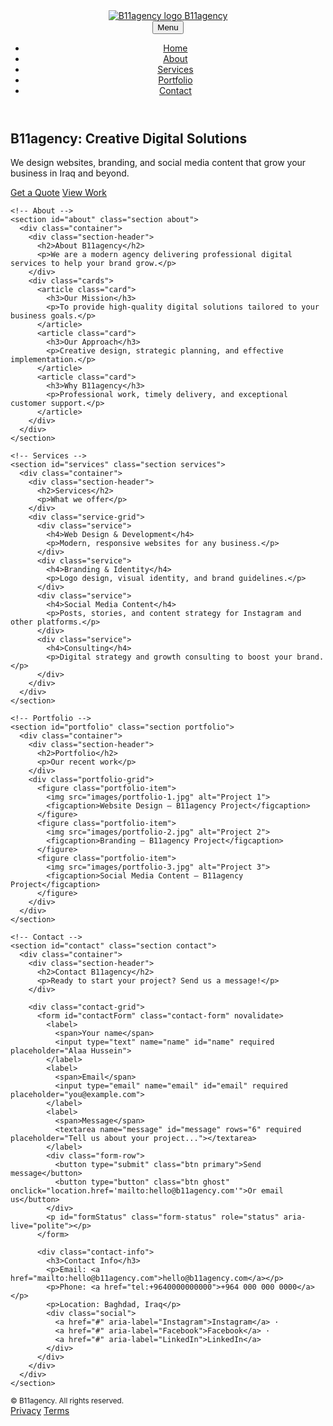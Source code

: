 <!doctype html>
<html lang="en">
<head>
  <meta charset="utf-8" />
  <meta name="viewport" content="width=device-width,initial-scale=1" />
  <title>B11agency — Digital Solutions</title>
  <meta name="description" content="B11agency provides web design, branding, and social media services in Iraq." />
  <meta property="og:title" content="B11agency — Digital Solutions" />
  <meta property="og:description" content="B11agency provides web design, branding, and social media services in Iraq." />
  <meta property="og:type" content="website" />
  <link rel="preconnect" href="https://fonts.gstatic.com" crossorigin>
  <link href="https://fonts.googleapis.com/css2?family=Inter:wght@300;400;600;800&display=swap" rel="stylesheet">
  <link rel="stylesheet" href="styles.css">
</head>
<body>
  <header class="site-header">
    <div class="container header-inner">
      <a class="brand" href="#">
        <img src="images/logo.png" alt="B11agency logo" class="logo">
        <span class="brand-text">B11agency</span>
      </a>
      <nav class="nav" aria-label="Main navigation">
        <button class="nav-toggle" aria-expanded="false" aria-controls="nav-list">Menu</button>
        <ul id="nav-list" class="nav-list">
          <li><a href="#home">Home</a></li>
          <li><a href="#about">About</a></li>
          <li><a href="#services">Services</a></li>
          <li><a href="#portfolio">Portfolio</a></li>
          <li><a href="#contact">Contact</a></li>
        </ul>
      </nav>
    </div>
  </header>

  <main>
    <!-- Hero -->
    <section id="home" class="hero">
      <div class="container hero-grid">
        <div class="hero-text">
          <h1>B11agency: Creative Digital Solutions</h1>
          <p>We design websites, branding, and social media content that grow your business in Iraq and beyond.</p>
          <div class="hero-cta">
            <a class="btn primary" href="#contact">Get a Quote</a>
            <a class="btn ghost" href="#portfolio">View Work</a>
          </div>
        </div>
        <div class="hero-image" role="img" aria-label="Decorative mockup">
          <img src="images/hero-placeholder.jpg" alt="">
        </div>
      </div>
    </section>

    <!-- About -->
    <section id="about" class="section about">
      <div class="container">
        <div class="section-header">
          <h2>About B11agency</h2>
          <p>We are a modern agency delivering professional digital services to help your brand grow.</p>
        </div>
        <div class="cards">
          <article class="card">
            <h3>Our Mission</h3>
            <p>To provide high-quality digital solutions tailored to your business goals.</p>
          </article>
          <article class="card">
            <h3>Our Approach</h3>
            <p>Creative design, strategic planning, and effective implementation.</p>
          </article>
          <article class="card">
            <h3>Why B11agency</h3>
            <p>Professional work, timely delivery, and exceptional customer support.</p>
          </article>
        </div>
      </div>
    </section>

    <!-- Services -->
    <section id="services" class="section services">
      <div class="container">
        <div class="section-header">
          <h2>Services</h2>
          <p>What we offer</p>
        </div>
        <div class="service-grid">
          <div class="service">
            <h4>Web Design & Development</h4>
            <p>Modern, responsive websites for any business.</p>
          </div>
          <div class="service">
            <h4>Branding & Identity</h4>
            <p>Logo design, visual identity, and brand guidelines.</p>
          </div>
          <div class="service">
            <h4>Social Media Content</h4>
            <p>Posts, stories, and content strategy for Instagram and other platforms.</p>
          </div>
          <div class="service">
            <h4>Consulting</h4>
            <p>Digital strategy and growth consulting to boost your brand.</p>
          </div>
        </div>
      </div>
    </section>

    <!-- Portfolio -->
    <section id="portfolio" class="section portfolio">
      <div class="container">
        <div class="section-header">
          <h2>Portfolio</h2>
          <p>Our recent work</p>
        </div>
        <div class="portfolio-grid">
          <figure class="portfolio-item">
            <img src="images/portfolio-1.jpg" alt="Project 1">
            <figcaption>Website Design — B11agency Project</figcaption>
          </figure>
          <figure class="portfolio-item">
            <img src="images/portfolio-2.jpg" alt="Project 2">
            <figcaption>Branding — B11agency Project</figcaption>
          </figure>
          <figure class="portfolio-item">
            <img src="images/portfolio-3.jpg" alt="Project 3">
            <figcaption>Social Media Content — B11agency Project</figcaption>
          </figure>
        </div>
      </div>
    </section>

    <!-- Contact -->
    <section id="contact" class="section contact">
      <div class="container">
        <div class="section-header">
          <h2>Contact B11agency</h2>
          <p>Ready to start your project? Send us a message!</p>
        </div>

        <div class="contact-grid">
          <form id="contactForm" class="contact-form" novalidate>
            <label>
              <span>Your name</span>
              <input type="text" name="name" id="name" required placeholder="Alaa Hussein">
            </label>
            <label>
              <span>Email</span>
              <input type="email" name="email" id="email" required placeholder="you@example.com">
            </label>
            <label>
              <span>Message</span>
              <textarea name="message" id="message" rows="6" required placeholder="Tell us about your project..."></textarea>
            </label>
            <div class="form-row">
              <button type="submit" class="btn primary">Send message</button>
              <button type="button" class="btn ghost" onclick="location.href='mailto:hello@b11agency.com'">Or email us</button>
            </div>
            <p id="formStatus" class="form-status" role="status" aria-live="polite"></p>
          </form>

          <div class="contact-info">
            <h3>Contact Info</h3>
            <p>Email: <a href="mailto:hello@b11agency.com">hello@b11agency.com</a></p>
            <p>Phone: <a href="tel:+9640000000000">+964 000 000 0000</a></p>
            <p>Location: Baghdad, Iraq</p>
            <div class="social">
              <a href="#" aria-label="Instagram">Instagram</a> ·
              <a href="#" aria-label="Facebook">Facebook</a> ·
              <a href="#" aria-label="LinkedIn">LinkedIn</a>
            </div>
          </div>
        </div>
      </div>
    </section>
  </main>

  <footer class="site-footer">
    <div class="container footer-inner">
      <small>© <span id="year"></span> B11agency. All rights reserved.</small>
      <nav aria-label="Footer">
        <a href="#privacy">Privacy</a>
        <a href="#terms">Terms</a>
      </nav>
    </div>
  </footer>

  <script src="script.js"></script>
</body>
</html>
